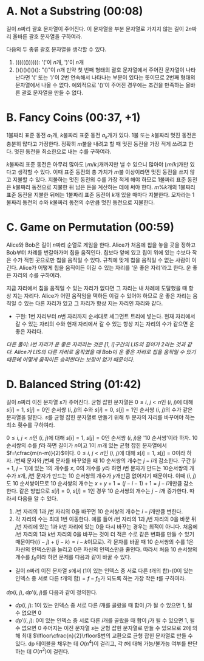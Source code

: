 # A. Not a Substring (00:08)
길이 $n$짜리 괄호 문자열이 주어진다. 이 문자열을 부분 문자열로 가지지 않는 길이 $2n$짜리 올바른 괄호 문자열을 구하여라.

다음의 두 종류 괄호 문자열을 생각할 수 있다.
1. (((((()))))): '('이 $n$개, ')'이 $n$개
2. ()()()()()(): "()"이 $n$개
만약 첫 번째 형태의 괄호 문자열에서 주어진 문자열이 나타난다면 '(' 또는 ')'이 2번 연속해서 나타나는 부분이 있다는 뜻이므로 2번째 형태의 문자열에서 나올 수 없다.
예외적으로 '()'이 주어진 경우에는 조건을 만족하는 올바른 괄호 문자열을 만들 수 없다.
# B. Fancy Coins (00:37, +1)
1불짜리 표준 동전 $a_1$개, $k$불짜리 표준 동전 $a_k$개가 있다. 1불 또는 $k$불짜리 멋진 동전은 충분히 많다고 가정한다. 정확히 $m$불을 내려고 할 때 멋진 동전을 가장 적게 쓰려고 한다. 멋진 동전을 최소한으로 내는 수를 구하여라.

$k$불짜리 표준 동전은 아무리 많아도 $\lfloor m/k\rfloor$개까지만 낼 수 있으니 많아야 $\lfloor m/k\rfloor$개만 있다고 생각할 수 있다. 이때 표준 동전의 총 가치가 $m$불 이상이라면 멋진 동전을 쓰지 않고 지불할 수 있다.
지불하는 멋진 동전의 수를 가장 적게 해야 하므로 1불짜리 표준 동전은 $k$불짜리 동전으로 지불한 뒤 남은 돈을 계산하는 데에 써야 한다. $m\%k$개의 1불짜리 표준 동전을 지불한 뒤에는 1불짜리 표준 동전이 $k$개 있을 때마다 지불한다. 모자라는 1불짜리 동전의 수와 $k$불짜리 동전의 수만큼 멋진 동전으로 지불한다.
# C. Game on Permutation (00:59)
Alice와 Bob은 길이 $n$짜리 순열로 게임을 한다. Alice가 처음에 칩을 놓을 곳을 정하고 Bob부터 차례를 번갈아가며 칩을 움직인다. 칩보다 앞에 있고 칩이 위에 있는 수보다 작은 수가 적힌 곳으로만 칩을 움직일 수 있다. 규칙에 맞게 칩을 움직일 수 없는 사람이 이긴다. Alice가 어떻게 칩을 움직이든 이길 수 있는 자리를 '운 좋은 자리'라고 한다. 운 좋은 자리의 수를 구하여라.

지금 자리에서 칩을 움직일 수 있는 자리가 없다면 그 자리는 내 차례에 도달했을 때 항상 지는 자리다. Alice가 어떤 움직임을 택하든 이길 수 있어야 하므로 운 좋은 자리는 움직일 수 있는 다른 자리가 있고 그 자리가 항상 지는 자리인 자리와 같다.
- 구현: 1번 자리부터 $n$번 자리까지 순서대로 세그먼트 트리에 넣는다. 현재 자리에서 갈 수 있는 자리의 수와 현재 자리에서 갈 수 있는 항상 지는 자리의 수가 같으면 운 좋은 자리다.

*다른 풀이: $i$번 자리가 운 좋은 자리라는 것은 $[1,\ i]$구간의 LIS의 길이가 2라는 것과 같다. Alice가 LIS의 다른 자리로 움직였을 때 Bob이 운 좋은 자리로 칩을 움직일 수 있기 때문에 어떻게 움직이든 승리한다는 보장이 없기 때문이다.*
# D. Balanced String (01:42)
길이 $n$짜리 이진 문자열 $s$가 주어진다. 균형 잡힌 문자열은 $0\leq i,\ j<n$인 $(i,\ j)$에 대해 $s[i]=1,\ s[j]=0$인 순서쌍 $(i,\ j)$의 수와 $s[i]=0,\ s[j]=1$인 순서쌍 $(i,\ j)$의 수가 같은 문자열을 말한다. $s$를 균형 잡힌 문자열로 만들기 위해 두 문자의 자리를 바꾸어야 하는 최소 횟수를 구하여라.

$0\leq i,\ j<n$인 $(i,\ j)$에 대해 $s[i]=1,\ s[j]=0$인 순서쌍 $(i,\ j)$을 '10 순서쌍'이라 하자. 10 순서쌍의 수를 $f$라 하면 길이가 $n$이고 1이 $m$개 있는 균형 잡힌 문자열에서 $f=\cfrac{m(n-m)}{2}$이다. $0\leq i,\ j<n$인 $(i,\ j)$에 대해 $s[i]=1,\ s[j]=0$이라 하자. $i$번째 문자와 $j$번째 문자를 바꾸었을 때 10 순서쌍의 개수는 $j-i$개 감소한다. 구간 $[i+1,\ j-1]$에 있는 1의 개수를 $x$, 0의 개수를 $y$라 하면 $i$번 문자가 만드는 10순서쌍의 개수가 $x$개, $j$번 문자가 만드는 10 순서쌍의 개수가 $y$개만큼 없어지기 때문이다. 이때 $(i,\ j)$도 10 순서쌍이므로 10 순서쌍의 개수는 $x+y+1=(j-i-1)+1=j-i$개만큼 감소한다. 같은 방법으로 $s[i]=0,\ s[j]=1$인 경우 10 순서쌍의 개수는 $j-i$개 증가한다. 따라서 다음을 알 수 있다.
1. $i$번 자리의 $1$과 $j$번 자리의 0을 바꾸면 10 순서쌍의 개수는 $i-j$개만큼 변한다.
2. 각 자리의 수는 최대 1번 이동한다. 예를 들어 $i$번 자리의 1과 $j$번 자리의 0을 바꾼 뒤 $j$번 자리에 있는 1과 $k$번 자리에 있는 0을 다시 바꾸는 경우는 최적이 아니다. 처음에 $i$번 자리의 1과 $k$번 자리의 0을 바꾸는 것이 더 적은 수로 같은 변화를 만들 수 있기 때문이다($(i-j)+(j-k)=i-k$이므로).
각 문자를 바꿀 때 10 순서쌍의 수를 1은 자신의 인덱스만큼 늘리고 0은 자신의 인덱스만큼 줄인다. 따라서 처음 10 순서쌍의 개수를 $f_0$이라 하면 문제를 다음과 같이 바꿀 수 있다.
- 길이 $n$짜리 이진 문자열 $s$에서 (1이 있는 인덱스 중 서로 다른 $t$개의 합)-(0이 있는 인덱스 중 서로 다른 $t$개의 합)$=f-f_0$가 되도록 하는 가장 작은 $t$를 구하여라.

$dp(i,\ j),\ dp'(i,\ j)$를 다음과 같이 정의한다.
- $dp(i,\ j):$ 1이 있는 인덱스 중 서로 다른 $i$개를 골랐을 때 합이 $j$가 될 수 있으면 1, 될 수 없으면 0
- $dp'(i,\ j):$ 0이 있는 인덱스 중 서로 다른 $i$개를 골랐을 때 합이 $j$가 될 수 있으면 1, 될 수 없으면 0
주어지는 이진 문자열 $s$는 균형 잡힌 문자열로 만들 수 있으므로 2에 의해 최대 $\lfloor\cfrac{n}{2}\rfloor$번의 교환으로 균형 잡힌 문자열로 만들 수 있다. dp 테이블을 채우는 데 $O(n^4)$이 걸리고, 각 $t$에 대해 가능/불가능 여부를 판단하는 데 $O(n^2)$이 걸린다.
